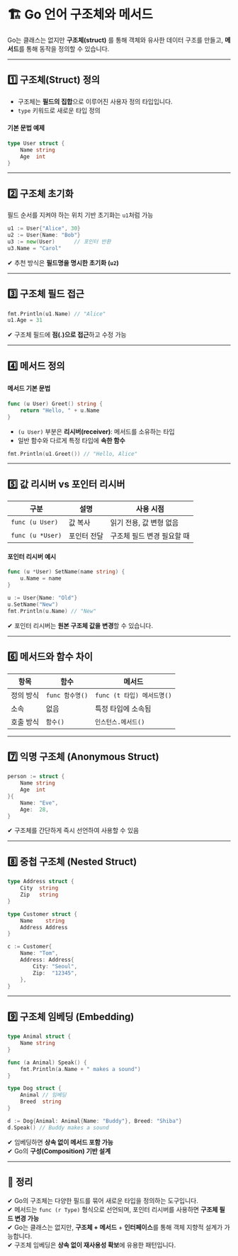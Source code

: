 # 🏗️ Go 언어 구조체와 메서드

Go는 클래스는 없지만 **구조체(struct)** 를 통해 객체와 유사한 데이터 구조를 만들고, **메서드**를 통해 동작을 정의할 수 있습니다.  

---

## 1️⃣ 구조체(Struct) 정의

- 구조체는 **필드의 집합**으로 이루어진 사용자 정의 타입입니다.
- `type` 키워드로 새로운 타입 정의

#### 기본 문법 예제

```go
type User struct {
    Name string
    Age  int
}
```

---

## 2️⃣ 구조체 초기화

필드 순서를 지켜야 하는 위치 기반 초기화는 `u1`처럼 가능  

```go
u1 := User{"Alice", 30}
u2 := User{Name: "Bob"}
u3 := new(User)      // 포인터 반환
u3.Name = "Carol"
```

✔ 추천 방식은 **필드명을 명시한 초기화 (`u2`)**  

---

## 3️⃣ 구조체 필드 접근

```go
fmt.Println(u1.Name) // "Alice"
u1.Age = 31
```

✔ 구조체 필드에 **점(.)으로 접근**하고 수정 가능  

---

## 4️⃣ 메서드 정의

#### 메서드 기본 문법

```go
func (u User) Greet() string {
    return "Hello, " + u.Name
}
```

- `(u User)` 부분은 **리시버(receiver)**: 메서드를 소유하는 타입
- 일반 함수와 다르게 특정 타입에 **속한 함수**

```go
fmt.Println(u1.Greet()) // "Hello, Alice"
```

---

## 5️⃣ 값 리시버 vs 포인터 리시버

| 구분 | 설명 | 사용 시점 |
|------|------|-----------|
| `func (u User)` | 값 복사 | 읽기 전용, 값 변형 없음 |
| `func (u *User)` | 포인터 전달 | 구조체 필드 변경 필요할 때 |

#### 포인터 리시버 예시

```go
func (u *User) SetName(name string) {
    u.Name = name
}
```

```go
u := User{Name: "Old"}
u.SetName("New")
fmt.Println(u.Name) // "New"
```

✔ 포인터 리시버는 **원본 구조체 값을 변경**할 수 있습니다.

---

## 6️⃣ 메서드와 함수 차이

| 항목 | 함수 | 메서드 |
|------|------|--------|
| 정의 방식 | `func 함수명()` | `func (t 타입) 메서드명()` |
| 소속     | 없음  | 특정 타입에 소속됨 |
| 호출 방식 | `함수()` | `인스턴스.메서드()` |

---

## 7️⃣ 익명 구조체 (Anonymous Struct)

```go
person := struct {
    Name string
    Age  int
}{
    Name: "Eve",
    Age:  28,
}
```

✔ 구조체를 간단하게 즉시 선언하여 사용할 수 있음

---

## 8️⃣ 중첩 구조체 (Nested Struct)

```go
type Address struct {
    City  string
    Zip   string
}

type Customer struct {
    Name    string
    Address Address
}
```

```go
c := Customer{
    Name: "Tom",
    Address: Address{
        City: "Seoul",
        Zip:  "12345",
    },
}
```

---

## 9️⃣ 구조체 임베딩 (Embedding)

```go
type Animal struct {
    Name string
}

func (a Animal) Speak() {
    fmt.Println(a.Name + " makes a sound")
}

type Dog struct {
    Animal // 임베딩
    Breed  string
}
```

```go
d := Dog{Animal: Animal{Name: "Buddy"}, Breed: "Shiba"}
d.Speak() // Buddy makes a sound
```

✔ 임베딩하면 **상속 없이 메서드 포함 가능**  
✔ Go의 **구성(Composition) 기반 설계**

---

## 🎯 정리

✔ Go의 구조체는 다양한 필드를 묶어 새로운 타입을 정의하는 도구입니다.  
✔ 메서드는 `func (r Type)` 형식으로 선언되며, 포인터 리시버를 사용하면 **구조체 필드 변경 가능**  
✔ Go는 클래스는 없지만, **구조체 + 메서드** + **인터페이스**를 통해 객체 지향적 설계가 가능합니다.  
✔ 구조체 임베딩은 **상속 없이 재사용성 확보**에 유용한 패턴입니다.

